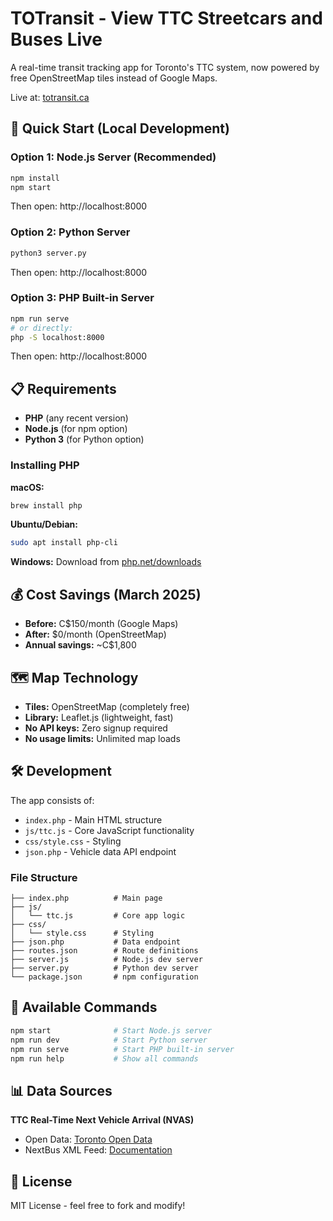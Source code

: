 # TOTransit - View TTC Streetcars and Buses Live

A real-time transit tracking app for Toronto's TTC system, now powered by free OpenStreetMap tiles instead of Google Maps.

Live at: [totransit.ca](http://totransit.ca)

## 🚀 Quick Start (Local Development)

### Option 1: Node.js Server (Recommended)
```bash
npm install
npm start
```
Then open: http://localhost:8000

### Option 2: Python Server
```bash
python3 server.py
```
Then open: http://localhost:8000

### Option 3: PHP Built-in Server
```bash
npm run serve
# or directly:
php -S localhost:8000
```
Then open: http://localhost:8000

## 📋 Requirements

- **PHP** (any recent version)
- **Node.js** (for npm option)
- **Python 3** (for Python option)

### Installing PHP

**macOS:**
```bash
brew install php
```

**Ubuntu/Debian:**
```bash
sudo apt install php-cli
```

**Windows:**
Download from [php.net/downloads](https://www.php.net/downloads)

## 💰 Cost Savings (March 2025)

- **Before:** C$150/month (Google Maps)
- **After:** $0/month (OpenStreetMap)
- **Annual savings:** ~C$1,800

## 🗺️ Map Technology

- **Tiles:** OpenStreetMap (completely free)
- **Library:** Leaflet.js (lightweight, fast)
- **No API keys:** Zero signup required
- **No usage limits:** Unlimited map loads

## 🛠️ Development

The app consists of:
- `index.php` - Main HTML structure
- `js/ttc.js` - Core JavaScript functionality
- `css/style.css` - Styling
- `json.php` - Vehicle data API endpoint

### File Structure
```
├── index.php          # Main page
├── js/
│   └── ttc.js         # Core app logic
├── css/
│   └── style.css      # Styling
├── json.php           # Data endpoint
├── routes.json        # Route definitions
├── server.js          # Node.js dev server
├── server.py          # Python dev server
└── package.json       # npm configuration
```

## 🔧 Available Commands

```bash
npm start              # Start Node.js server
npm run dev            # Start Python server  
npm run serve          # Start PHP built-in server
npm run help           # Show all commands
```

## 📊 Data Sources

**TTC Real-Time Next Vehicle Arrival (NVAS)**
- Open Data: [Toronto Open Data](http://www1.toronto.ca/wps/portal/open_data/open_data_item_details?vgnextoid=4427790e6f21d210VgnVCM1000003dd60f89RCRD&vgnextchannel=6e886aa8cc819210VgnVCM10000067d60f89RCRD)
- NextBus XML Feed: [Documentation](http://www.nextbus.com/xmlFeedDocs/NextBusXMLFeed.pdf)

## 📝 License

MIT License - feel free to fork and modify!
